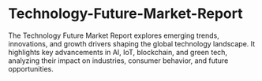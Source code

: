 # Technology-Future-Market-Report
The Technology Future Market Report explores emerging trends, innovations, and growth drivers shaping the global technology landscape. It highlights key advancements in AI, IoT, blockchain, and green tech, analyzing their impact on industries, consumer behavior, and future opportunities. 
